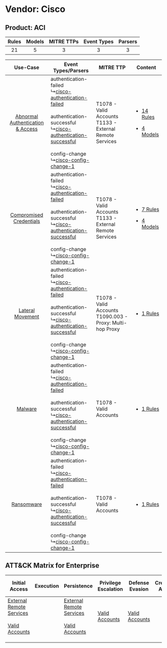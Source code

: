Vendor: Cisco
=============
Product: ACI
------------
| Rules | Models | MITRE TTPs | Event Types | Parsers |
|:-----:|:------:|:----------:|:-----------:|:-------:|
|  21   |   5    |     3      |      3      |    3    |

|    Use-Case    | Event Types/Parsers    | MITRE TTP    | Content    |
|:----:| ---- | ---- | ---- |
| [Abnormal Authentication & Access](../../../UseCases/uc_abnormal_authentication_&_access.md) |  authentication-failed<br> ↳[cisco-authentication-failed](Ps/pC_ciscoauthenticationfailed.md)<br><br> authentication-successful<br> ↳[cisco-authentication-successful](Ps/pC_ciscoauthenticationsuccessful.md)<br><br> config-change<br> ↳[cisco-config-change-1](Ps/pC_ciscoconfigchange1.md)<br> | T1078 - Valid Accounts<br>T1133 - External Remote Services<br>   | [<ul><li>14 Rules</li></ul><ul><li>4 Models</li></ul>](RM/r_m_cisco_aci_Abnormal_Authentication_&_Access.md) |
|          [Compromised Credentials](../../../UseCases/uc_compromised_credentials.md)          |  authentication-failed<br> ↳[cisco-authentication-failed](Ps/pC_ciscoauthenticationfailed.md)<br><br> authentication-successful<br> ↳[cisco-authentication-successful](Ps/pC_ciscoauthenticationsuccessful.md)<br><br> config-change<br> ↳[cisco-config-change-1](Ps/pC_ciscoconfigchange1.md)<br> | T1078 - Valid Accounts<br>T1133 - External Remote Services<br>   | [<ul><li>7 Rules</li></ul><ul><li>4 Models</li></ul>](RM/r_m_cisco_aci_Compromised_Credentials.md)    |
|    [Lateral Movement](../../../UseCases/uc_lateral_movement.md)    |  authentication-failed<br> ↳[cisco-authentication-failed](Ps/pC_ciscoauthenticationfailed.md)<br><br> authentication-successful<br> ↳[cisco-authentication-successful](Ps/pC_ciscoauthenticationsuccessful.md)<br><br> config-change<br> ↳[cisco-config-change-1](Ps/pC_ciscoconfigchange1.md)<br> | T1078 - Valid Accounts<br>T1090.003 - Proxy: Multi-hop Proxy<br> | [<ul><li>1 Rules</li></ul>](RM/r_m_cisco_aci_Lateral_Movement.md)    |
|    [Malware](../../../UseCases/uc_malware.md)    |  authentication-failed<br> ↳[cisco-authentication-failed](Ps/pC_ciscoauthenticationfailed.md)<br><br> authentication-successful<br> ↳[cisco-authentication-successful](Ps/pC_ciscoauthenticationsuccessful.md)<br><br> config-change<br> ↳[cisco-config-change-1](Ps/pC_ciscoconfigchange1.md)<br> | T1078 - Valid Accounts<br>    | [<ul><li>1 Rules</li></ul>](RM/r_m_cisco_aci_Malware.md)    |
|    [Ransomware](../../../UseCases/uc_ransomware.md)    |  authentication-failed<br> ↳[cisco-authentication-failed](Ps/pC_ciscoauthenticationfailed.md)<br><br> authentication-successful<br> ↳[cisco-authentication-successful](Ps/pC_ciscoauthenticationsuccessful.md)<br><br> config-change<br> ↳[cisco-config-change-1](Ps/pC_ciscoconfigchange1.md)<br> | T1078 - Valid Accounts<br>    | [<ul><li>1 Rules</li></ul>](RM/r_m_cisco_aci_Ransomware.md)    |

ATT&CK Matrix for Enterprise
----------------------------
| Initial Access                                                                                                                                   | Execution | Persistence                                                                                                                                      | Privilege Escalation                                                | Defense Evasion                                                     | Credential Access | Discovery | Lateral Movement | Collection | Command and Control                                                                                                                       | Exfiltration | Impact |
| ------------------------------------------------------------------------------------------------------------------------------------------------ | --------- | ------------------------------------------------------------------------------------------------------------------------------------------------ | ------------------------------------------------------------------- | ------------------------------------------------------------------- | ----------------- | --------- | ---------------- | ---------- | ----------------------------------------------------------------------------------------------------------------------------------------- | ------------ | ------ |
| [External Remote Services](https://attack.mitre.org/techniques/T1133)<br><br>[Valid Accounts](https://attack.mitre.org/techniques/T1078)<br><br> |           | [External Remote Services](https://attack.mitre.org/techniques/T1133)<br><br>[Valid Accounts](https://attack.mitre.org/techniques/T1078)<br><br> | [Valid Accounts](https://attack.mitre.org/techniques/T1078)<br><br> | [Valid Accounts](https://attack.mitre.org/techniques/T1078)<br><br> |                   |           |                  |            | [Proxy: Multi-hop Proxy](https://attack.mitre.org/techniques/T1090/003)<br><br>[Proxy](https://attack.mitre.org/techniques/T1090)<br><br> |              |        |